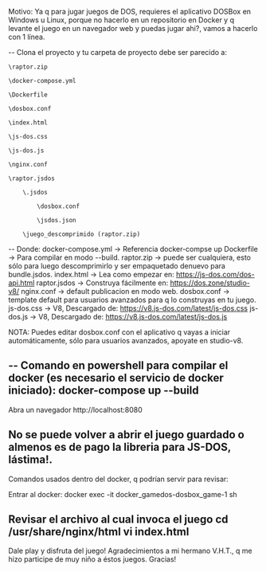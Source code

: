 Motivo:
	Ya q para jugar juegos de DOS, requieres el aplicativo DOSBox en Windows u Linux, porque no hacerlo en un repositorio en Docker y q levante el juego en un navegador web y puedas jugar ahi?, vamos a hacerlo con 1 línea.


--
Clona el proyecto y tu carpeta de proyecto debe ser parecido a:

	\raptor.zip

	\docker-compose.yml

	\Dockerfile

	\dosbox.conf

	\index.html

	\js-dos.css

	\js-dos.js

	\nginx.conf

	\raptor.jsdos

 		\.jsdos
		
  			\dosbox.conf
		
  			\jsdos.json
	
 		\juego_descomprimido (raptor.zip)

--
Donde:
docker-compose.yml -> Referencia docker-compse up
Dockerfile -> Para compilar en modo --build.
raptor.zip -> puede ser cualquiera, esto sólo para luego descomprimirlo y ser empaquetado denuevo para bundle.jsdos.
index.html -> Lea como empezar en: https://js-dos.com/dos-api.html
raptor.jsdos -> Construya fácilmente en: https://dos.zone/studio-v8/
nginx.conf -> default publicacion en modo web.
dosbox.conf -> template default para usuarios avanzados para q lo construyas en tu juego.
js-dos.css -> V8, Descargado de:  https://v8.js-dos.com/latest/js-dos.css
js-dos.js -> V8, Descargado de: https://v8.js-dos.com/latest/js-dos.js

NOTA: Puedes editar dosbox.conf con el aplicativo q vayas a iniciar automáticamente, sólo para usuarios avanzados, apoyate en studio-v8.

--
Comando en powershell para compilar el docker (es necesario el servicio de docker iniciado):
	docker-compose up --build
--
Abra un navegador
http://localhost:8080

No se puede volver a abrir el juego guardado o almenos es de pago la libreria para JS-DOS, lástima!.
--
Comandos usados dentro del docker, q podrían servir para revisar:

Entrar al docker:
docker exec -it docker_gamedos-dosbox_game-1 sh

Revisar el archivo al cual invoca el juego
cd /usr/share/nginx/html
vi index.html
--
Dale play y disfruta del juego! 
Agradecimientos a mi hermano V.H.T., q me hizo participe de muy niño a éstos juegos. Gracias!
